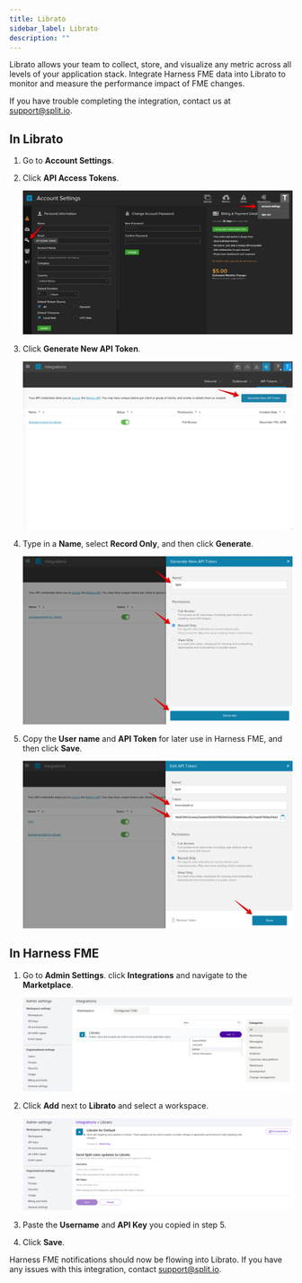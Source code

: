 ```yaml
---
title: Librato
sidebar_label: Librato
description: ""
---
```


<p>
  <button hidden style={{borderRadius:'8px', border:'1px', fontFamily:'Courier New', fontWeight:'800', textAlign:'left'}}> help.split.io link: https://help.split.io/hc/en-us/articles/360020950431-Librato </button>
</p>

Librato allows your team to collect, store, and visualize any metric across all levels of your application stack. Integrate Harness FME data into Librato to monitor and measure the performance impact of FME changes.

If you have trouble completing the integration, contact us at [support@split.io](mailto:support@split.io).

## In Librato
 
1. Go to **Account Settings**.
2. Click **API Access Tokens**.

   ![](./static/librato-api-tokens.png)

3. Click **Generate New API Token**.

   ![](./static/librato-new-api-token.png)

4. Type in a **Name**, select **Record Only**, and then click **Generate**. 

   ![](./static/librato-api-record-only.png)

5. Copy the **User name** and **API Token** for later use in Harness FME, and then click **Save**. 

   ![](./static/librato-api-info.png)

## In Harness FME

1. Go to **Admin Settings**. click **Integrations** and navigate to the **Marketplace**.

   ![](./static/librato-split1.png)

2. Click **Add** next to **Librato** and select a workspace.

   ![](./static/librato-split2.png)

3. Paste the **Username** and **API Key** you copied in step 5.
4. Click **Save**.

Harness FME notifications should now be flowing into Librato. If you have any issues with this integration, contact [support@split.io](mailto:support@split.io).